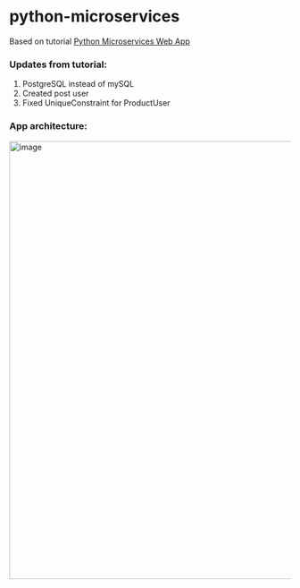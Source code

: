 # python-microservices 

Based on tutorial [Python Microservices Web App](https://youtu.be/0iB5IPoTDts)


### Updates from tutorial:
1. PostgreSQL instead of mySQL
2. Created post user
3. Fixed UniqueConstraint for ProductUser




### App architecture:

<img width="783" alt="image" src="https://user-images.githubusercontent.com/52755167/190025728-ec9166d8-6ef3-4e2c-b079-acf8428b9f26.png">




